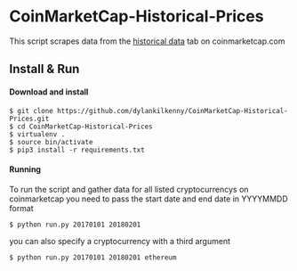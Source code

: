 # CoinMarketCap-Historical-Prices
This script scrapes data from the [historical data](https://coinmarketcap.com/currencies/ethereum/historical-data/) tab on coinmarketcap.com

## Install & Run

#### Download and install   
```
$ git clone https://github.com/dylankilkenny/CoinMarketCap-Historical-Prices.git
$ cd CoinMarketCap-Historical-Prices
$ virtualenv . 
$ source bin/activate
$ pip3 install -r requirements.txt
```

#### Running
To run the script and gather data for all listed cryptocurrencys on coinmarketcap you need to pass the start date and end date in YYYYMMDD format

```    
$ python run.py 20170101 20180201
``` 
you can also specify a cryptocurrency with a third argument

```    
$ python run.py 20170101 20180201 ethereum
``` 


